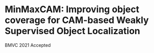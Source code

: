 # MinMaxCAM: Improving object coverage for CAM-based Weakly Supervised Object Localization
BMVC 2021 Accepted 
